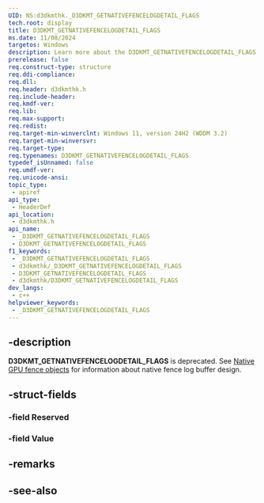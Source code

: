 ```yaml
---
UID: NS:d3dkmthk._D3DKMT_GETNATIVEFENCELOGDETAIL_FLAGS
tech.root: display
title: D3DKMT_GETNATIVEFENCELOGDETAIL_FLAGS
ms.date: 11/08/2024
targetos: Windows
description: Learn more about the D3DKMT_GETNATIVEFENCELOGDETAIL_FLAGS structure.
prerelease: false
req.construct-type: structure
req.ddi-compliance: 
req.dll: 
req.header: d3dkmthk.h
req.include-header: 
req.kmdf-ver: 
req.lib: 
req.max-support: 
req.redist: 
req.target-min-winverclnt: Windows 11, version 24H2 (WDDM 3.2)
req.target-min-winversvr: 
req.target-type: 
req.typenames: D3DKMT_GETNATIVEFENCELOGDETAIL_FLAGS
typedef_isUnnamed: false
req.umdf-ver: 
req.unicode-ansi: 
topic_type:
 - apiref
api_type:
 - HeaderDef
api_location:
 - d3dkmthk.h
api_name:
 - _D3DKMT_GETNATIVEFENCELOGDETAIL_FLAGS
 - D3DKMT_GETNATIVEFENCELOGDETAIL_FLAGS
f1_keywords:
 - _D3DKMT_GETNATIVEFENCELOGDETAIL_FLAGS
 - d3dkmthk/_D3DKMT_GETNATIVEFENCELOGDETAIL_FLAGS
 - D3DKMT_GETNATIVEFENCELOGDETAIL_FLAGS
 - d3dkmthk/D3DKMT_GETNATIVEFENCELOGDETAIL_FLAGS
dev_langs:
 - c++
helpviewer_keywords:
 - _D3DKMT_GETNATIVEFENCELOGDETAIL_FLAGS
---
```


## -description

**D3DKMT_GETNATIVEFENCELOGDETAIL_FLAGS** is deprecated. See [Native GPU fence objects](/windows-hardware/drivers/display/native-gpu-fence-objects) for information about native fence log buffer design.

## -struct-fields

### -field Reserved

### -field Value

## -remarks

## -see-also
